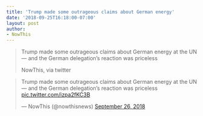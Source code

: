 ```yaml
---
title: 'Trump made some outrageous claims about German energy'
date: '2018-09-25T16:18:00-07:00'
layout: post
author:
- NowThis
---
```


> Trump made some outrageous claims about German energy at the UN — and the German delegation’s reaction was priceless
>
> NowThis, via twitter

<blockquote class="twitter-tweet"><p lang="en" dir="ltr">Trump made some outrageous claims about German energy at the UN — and the German delegation’s reaction was priceless <a href="https://t.co/izpa2fKC3B">pic.twitter.com/izpa2fKC3B</a></p>&mdash; NowThis (@nowthisnews) <a href="https://twitter.com/nowthisnews/status/1044740334306058241?ref_src=twsrc%5Etfw">September 26, 2018</a></blockquote> <script async src="https://platform.twitter.com/widgets.js" charset="utf-8"></script>

